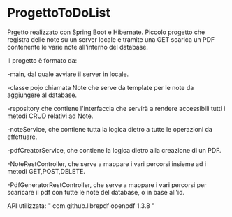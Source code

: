 # ProgettoToDoList

Prgetto realizzato con Spring Boot e Hibernate.
Piccolo progetto che registra delle note su un server locale e tramite una GET scarica un PDF contenente le varie note all'interno del database.


Il progetto è formato da:

-main, dal quale avviare il server in locale.

-classe pojo chiamata Note che serve da template per le note da aggiungere al database.

-repository che contiene l'interfaccia che servirà a rendere accessibili tutti i metodi CRUD relativi ad Note.

-noteService, che contiene tutta la logica dietro a tutte le operazioni da effettuare.

-pdfCreatorService, che contiene la logica dietro alla creazione di un PDF.

-NoteRestController, che serve a mappare i vari percorsi insieme ad i metodi GET,POST,DELETE.

-PdfGeneratorRestController, che serve a mappare i vari percorsi per scaricare il pdf con tutte le note del database, o in base all'id.





API utilizzata:
"<dependency>
			<groupId>com.github.librepdf</groupId>
			<artifactId>openpdf</artifactId>
			<version>1.3.8</version>
</dependency>"
